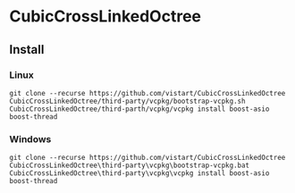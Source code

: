 # CubicCrossLinkedOctree

## Install

### Linux

```
git clone --recurse https://github.com/vistart/CubicCrossLinkedOctree
CubicCrossLinkedOctree/third-party/vcpkg/bootstrap-vcpkg.sh
CubicCrossLinkedOctree/third-parth/vcpkg/vcpkg install boost-asio boost-thread
```

### Windows

```
git clone --recurse https://github.com/vistart/CubicCrossLinkedOctree
CubicCrossLinkedOctree\third-party\vcpkg\bootstrap-vcpkg.bat
CubicCrossLinkedOctree\third-party\vcpkg\vcpkg install boost-asio boost-thread
```